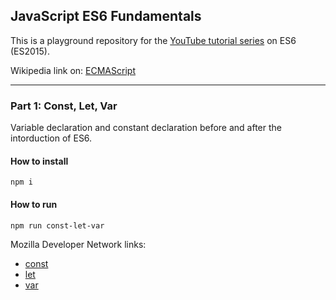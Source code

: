 ## JavaScript ES6 Fundamentals

This is a playground repository for the [YouTube tutorial series](https://www.youtube.com/watch?v=ROP2JsfAYZI) on ES6 (ES2015).

Wikipedia link on: [ECMAScript](https://en.wikipedia.org/wiki/ECMAScript)

---

### Part 1: Const, Let, Var

Variable declaration and constant declaration before and after the intorduction of ES6.

#### How to install
```
npm i
```

#### How to run
```
npm run const-let-var
```

Mozilla Developer Network links:
- [const](https://developer.mozilla.org/en-US/docs/Web/JavaScript/Reference/Statements/const)
- [let](https://developer.mozilla.org/en-US/docs/Web/JavaScript/Reference/Statements/let)
- [var](https://developer.mozilla.org/en-US/docs/Web/JavaScript/Reference/Statements/var)

